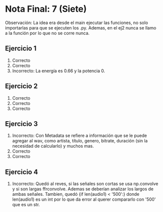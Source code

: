 # Nota Final: 7 (Siete)

Observación: La idea era desde el main ejecutar las funciones, no solo importarlas para que se ejecuten los .py. Ademas, en el ej2 nunca se llamo a la función por lo que no se corre nunca.

## Ejercicio 1

1. Correcto
2. Correcto
3. Incorrecto: La energía es 0.66 y la potencia 0.

## Ejercicio 2

1. Correcto
2. Correcto
3. Correcto

## Ejercicio 3

1. Incorrecto: Con Metadata se refiere a información que se le puede agregar al wav, como artista, título, genero, bitrate, duración (sin la necesidad de calcularlo) y muchos mas. 
2. Correcto
3. Correcto

## Ejercicio 4

1. Incorrecto: Quedó al reves, si las señales son cortas se usa np.convolve y si son largas ffrconvolve. Ademas se deberían analizar los largos de ambas señales. Tambien, quedó {if len(audio1) < '500':} donde len(audio1) es un int por lo que da error al querer compararlo con '500' que es un str.